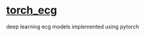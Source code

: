 # [torch_ecg](https://github.com/DeepPSP/torch_ecg/)

deep learning ecg models implemented using pytorch
